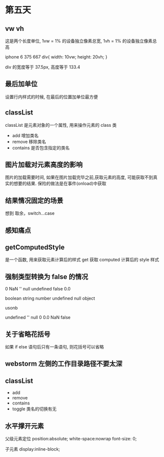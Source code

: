 # 第五天

## vw  vh
这是两个长度单位, 1vw = 1% 的设备独立像素总宽, 1vh = 1% 的设备独立像素总高

iphone 6   375   667
div{
    width: 10vw;
    height: 20vh;
}

div 的宽度等于 37.5px, 高度等于 133.4

## 最后加单位
设置行内样式的时候, 在最后的位置加单位最方便

## classList 
classList 是元素对象的一个属性, 用来操作元素的 class 类

* add 增加类名
* remove 移除类名
* contains 是否包含指定的类名

## 图片加载对元素高度的影响
图片的加载需要时间, 如果在图片加载完毕之前,获取元素的高度, 可能获取不到真实的想要的结果. 保险的做法是在事件(onload)中获取 

## 结果情况固定的场景
想到 取余，switch...case

## 感知痛点

## getComputedStyle
是一个函数, 用来获取元素计算后的样式
get         获取
computed    计算后的
style       样式

## 强制类型转换为 false 的情况
0  NaN  ''  null  undefined  false  0.0

boolean  string  number  undefined  null object

usonb 

undefined  ''  null  0   0.0  NaN  false

## 关于省略花括号
如果 if else 语句后只有一条语句, 则花括号可以省略

## webstorm 左侧的工作目录路径不要太深

## classList
* add
* remove
* contains
* toggle 类名的切换有无

## 水平撑开元素
父级元素定位
position:absolute;
white-space:nowrap
font-size: 0;

子元素
display:inline-block;






